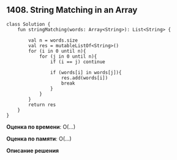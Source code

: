 ## 1408. String Matching in an Array


```
class Solution {
    fun stringMatching(words: Array<String>): List<String> {
        
        val n = words.size
        val res = mutableListOf<String>()
        for (i in 0 until n){
            for (j in 0 until n){
                if (i == j) continue

                if (words[i] in words[j]){
                    res.add(words[i])
                    break
                }
            }
        }
        return res
    }
}

```

**Оценка по времени**: О(...)


**Оценка по памяти**: О(...)


**Описание решения**
```

```